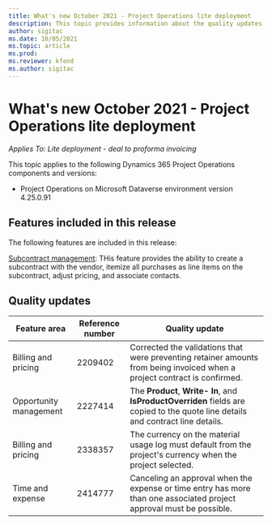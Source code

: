 ```yaml
---
title: What's new October 2021 - Project Operations lite deployment
description: This topic provides information about the quality updates available in the October 2021 release of Project Operations lite deployment.
author: sigitac
ms.date: 10/05/2021
ms.topic: article
ms.prod:
ms.reviewer: kfend 
ms.author: sigitac
---
```


# What's new October 2021 - Project Operations lite deployment

_Applies To: Lite deployment - deal to proforma invoicing_

This topic applies to the following Dynamics 365 Project Operations components and versions:

  - Project Operations on Microsoft Dataverse environment version 4.25.0.91


## Features included in this release

The following features are included in this release:

[Subcontract management](../subcontracting/managing-subcontracts-overview.md): THis feature provides the ability to create a subcontract with the vendor, itemize all purchases as line items on the subcontract, adjust pricing, and associate contacts.


## Quality updates

| **Feature area** | **Reference number** | **Quality update** |
| --- | --- | --- |
| Billing and pricing | 2209402 | Corrected the validations that were preventing retainer amounts from being invoiced when a project contract is confirmed. |
| Opportunity management | 2227414 | The **Product**, **Write- In**, and **IsProductOverriden** fields are copied to the quote line details and contract line details. |
| Billing and pricing | 2338357 | The currency on the material usage log must default from the project's currency when the project selected. |
| Time and expense | 2414777 | Canceling an approval when the expense or time entry has more than one associated project approval must be possible. |
